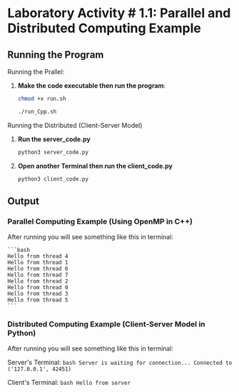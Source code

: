 # Laboratory Activity # 1.1: Parallel and Distributed Computing Example

## Running the Program
Running the Prallel:

1. **Make the code executable then run the program**:
    ```bash
    chmod +x run.sh
    ```
    ```bash
    ./run_Cpp.sh
    ```

Running the Distributed (Client-Server Model)

1. **Run the server_code.py**
    ```bash
    python3 server_code.py
    ```

2. **Open another Terminal then run the client_code.py**
    ```bash
    python3 client_code.py
    ```

## Output

### Parallel Computing Example (Using OpenMP in C++)
After running you will see something like this in terminal: 

    ```bash
    Hello from thread 4
    Hello from thread 1
    Hello from thread 6
    Hello from thread 7
    Hello from thread 2
    Hello from thread 0
    Hello from thread 3
    Hello from thread 5
    ```

### Distributed Computing Example (Client-Server Model in Python)
After running you will see something like this in terminal: 

Server's Terminal:
    ```bash
    Server is waiting for connection...
    Connected to ('127.0.0.1', 42451)
    ```

Client's Terminal:
    ```bash
    Hello from server
    ```